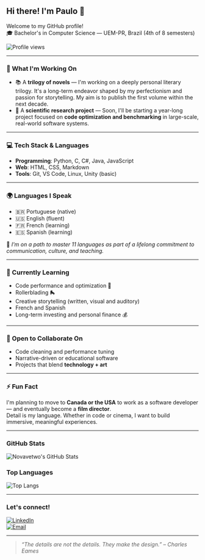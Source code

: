 ## Hi there! I'm Paulo 👋
Welcome to my GitHub profile!  
🎓 Bachelor's in Computer Science — UEM-PR, Brazil (4th of 8 semesters)

![Profile views](https://komarev.com/ghpvc/?username=paul-schnaufer&color=blue)

---

### 🔭 What I'm Working On

- 📚 A **trilogy of novels** — I'm working on a deeply personal literary trilogy. It's a long-term endeavor shaped by my perfectionism and passion for storytelling. My aim is to publish the first volume within the next decade.
- 🧪 A **scientific research project** — Soon, I'll be starting a year-long project focused on **code optimization and benchmarking** in large-scale, real-world software systems.

---

### 💻 Tech Stack & Languages

- **Programming**: Python, C, C#, Java, JavaScript  
- **Web**: HTML, CSS, Markdown  
- **Tools**: Git, VS Code, Linux, Unity (basic)

---

### 🌍 Languages I Speak

- 🇧🇷 Portuguese (native)  
- 🇺🇸 English (fluent)  
- 🇫🇷 French (learning)  
- 🇪🇸 Spanish (learning)

🎯 *I'm on a path to master 11 languages as part of a lifelong commitment to communication, culture, and teaching.*

---

### 🌱 Currently Learning
- Code performance and optimization 🚀  
- Rollerblading 🛼  
- Creative storytelling (written, visual and auditory)  
- French and Spanish  
- Long-term investing and personal finance 💰

---

### 👯 Open to Collaborate On
- Code cleaning and performance tuning  
- Narrative-driven or educational software  
- Projects that blend **technology + art**

---

### ⚡ Fun Fact
I'm planning to move to **Canada or the USA** to work as a software developer — and eventually become a **film director**.  
Detail is my language. Whether in code or cinema, I want to build immersive, meaningful experiences.

---

### GitHub Stats

![Novavetwo's GitHub Stats](https://github-readme-stats.vercel.app/api?username=paulo-schnaufer&show_icons=true&theme=gruvbox&hide=issues&hide_title=true)

### Top Languages

![Top Langs](https://github-readme-stats.vercel.app/api/top-langs/?username=paulo-schnaufer&layout=compact&theme=gruvbox)

---

### Let's connect!
[![LinkedIn](https://img.shields.io/badge/LinkedIn-blue?style=for-the-badge&logo=linkedin)](https://www.linkedin.com/in/paulo-schnaufer)  
[![Email](https://img.shields.io/badge/Email-D14836?style=for-the-badge&logo=gmail&logoColor=white)](mailto:pauloschnaufer@gmail.com)

---

> *“The details are not the details. They make the design.” – Charles Eames*
